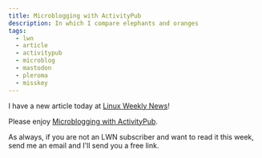 ```yaml
---
title: Microblogging with ActivityPub
description: In which I compare elephants and oranges
tags:
  - lwn
  - article
  - activitypub
  - microblog
  - mastodon
  - pleroma
  - misskey
---
```


I have a new article today at [Linux Weekly News](https://lwn.net/)!

Please enjoy [Microblogging with ActivityPub](https://lwn.net/Articles/916154/).

As always, if you are not an LWN subscriber and want to read it this week, send me an email and I'll send you a free link.
